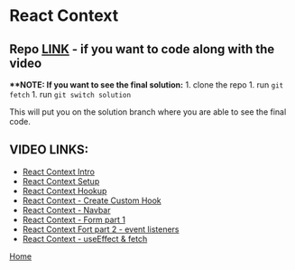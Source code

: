 # React Context

## Repo [LINK](https://github.com/jdrichards-pursuit/react-context-starter) - if you want to code along with the video

**\*\*NOTE: If you want to see the final solution:** 1. clone the repo 1. run `git fetch` 1. run `git switch solution`

This will put you on the solution branch where you are able to see the final code.

## VIDEO LINKS:

- [React Context Intro](https://drive.google.com/file/d/1qOfSkNPeNEeEqs8lZAiMukSfhITKUGlR/view?usp=sharing)
- [React Context Setup](https://drive.google.com/file/d/1yY7i-KhnU2jw7x-RKyXuv9GCB1KabiEt/view?usp=sharing)
- [React Context Hookup](https://drive.google.com/file/d/1nfcVSlI1BJBSwSQmdxyNXgWII_Ag1l6j/view?usp=sharing)
- [React Context - Create Custom Hook](https://drive.google.com/file/d/1JJF0LUlmOUsOlm6IrTXd6ZhcQqSsO91A/view?usp=sharing)
- [React Context - Navbar](https://drive.google.com/file/d/1NG5jgwde-0NaJXfa4M3WBZS9hqn5VR3m/view?usp=sharing)
- [React Context - Form part 1](https://drive.google.com/file/d/1ZJ8SUgz6cvDVTOJUMMy9zZm0fBGlT2NG/view?usp=sharing)
- [React Context Fort part 2 - event listeners](https://drive.google.com/file/d/1AwBSrqZxhixaA9FKB54uHBTvVf5ZaR0R/view?usp=sharing)
- [React Context - useEffect & fetch](https://drive.google.com/file/d/1AO-ZS853LeLpxwwqPR7abVonK89XWIis/view?usp=sharing)

[Home][def]

[def]: README.md
